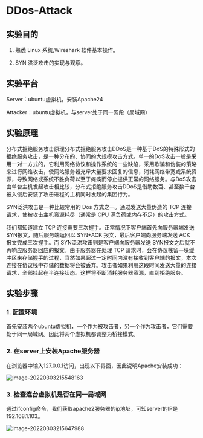 # DDos-Attack

## 实验目的

1. 熟悉 Linux 系统,Wireshark 软件基本操作。

2. SYN 洪泛攻击的实现与观察。

## 实验平台

Server：ubuntu虚拟机，安装Apache24

Attacker：ubuntu虚拟机，与server处于同一网段（局域网）

## 实验原理

分布式拒绝服务攻击原理分布式拒绝服务攻击DDoS是一种基于DoS的特殊形式的拒绝服务攻击，是一种分布的、协同的大规模攻击方式。单一的DoS攻击一般是采用一对一方式的，它利用网络协议和操作系统的一些缺陷，采用欺骗和伪装的策略来进行网络攻击，使网站服务器充斥大量要求回复的信息，消耗网络带宽或系统资源，导致网络或系统不胜负荷以至于瘫痪而停止提供正常的网络服务。与DoS攻击由单台主机发起攻击相比较，分布式拒绝服务攻击DDoS是借助数百、甚至数千台被入侵后安装了攻击进程的主机同时发起的集团行为。

SYN泛洪攻击是一种比较常用的 Dos 方式之一。通过发送大量伪造的 TCP 连接请求，使被攻击主机资源耗尽（通常是 CPU 满负荷或内存不足）的攻击方式。

我们都知道建立 TCP 连接需要三次握手。正常情况下客户端首先向服务器端发送 SYN报文，随后服务端返回以 SYN+ACK 报文，最后客户端向服务端发送 ACK 报文完成三次握手。而 SYN泛洪攻击则是客户端向服务器发送 SYN报文之后就不再响应服务器回应的报文。由于服务器在处理 TCP 请求时，会在协议栈留一块缓冲区来存储握手的过程，当然如果超过一定时间内没有接收到客户端的报文，本次连接在协议栈中存储的数据将会被丢弃。攻击者如果利用这段时间发送大量的连接请求，全部挂起在半连接状态。这样将不断消耗服务器资源，直到拒绝服务。

## 实验步骤

### 1. 配置环境

首先安装两个ubuntu虚拟机，一个作为被攻击者，另一个作为攻击者，它们需要处于同一局域网。因此将两个虚拟机都调整为桥接模式。

### 2. 在server上安装Apache服务器

在浏览器中输入127.0.0.1访问，出现以下界面，因此说明Apache安装成功：

![image-20220303215548163](https://gitee.com/bright_xu/blog-image/raw/master/img/image-20220303215548163.png)

### 3. 检查连台虚拟机是否在同一局域网

通过ifconfig命令，我们获取apache2服务器的ip地址，可知server的IP是192.168.1.103。

![image-20220303215647988](https://gitee.com/bright_xu/blog-image/raw/master/img/image-20220303215647988.png)

